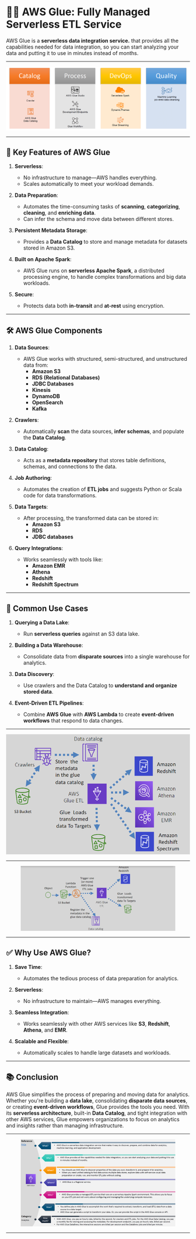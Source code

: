 # **🧑‍🔧 AWS Glue: Fully Managed Serverless ETL Service**

AWS Glue is a **serverless data integration service.** that provides all the capabilities needed for data integration, so you can start
analyzing your data and putting it to use in minutes instead of months.

---

<div style="text-align: center">
  <img src="images/aws-glue-services.png" alt="AWS Glue Services" />
</div>

---

## 🌟 **Key Features of AWS Glue**

1. **Serverless**:

   - No infrastructure to manage—AWS handles everything.
   - Scales automatically to meet your workload demands.

2. **Data Preparation**:

   - Automates the time-consuming tasks of **scanning**, **categorizing**, **cleaning**, and **enriching data**.
   - Can infer the schema and move data between different stores.

3. **Persistent Metadata Storage**:

   - Provides a **Data Catalog** to store and manage metadata for datasets stored in Amazon S3.

4. **Built on Apache Spark**:

   - AWS Glue runs on **serverless Apache Spark**, a distributed processing engine, to handle complex transformations and big data workloads.

5. **Secure**:
   - Protects data both **in-transit** and **at-rest** using encryption.

---

## 🛠️ **AWS Glue Components**

1. **Data Sources**:

   - AWS Glue works with structured, semi-structured, and unstructured data from:
     - **Amazon S3**
     - **RDS (Relational Databases)**
     - **JDBC Databases**
     - **Kinesis**
     - **DynamoDB**
     - **OpenSearch**
     - **Kafka**

2. **Crawlers**:

   - Automatically **scan** the data sources, **infer schemas**, and populate the **Data Catalog**.

3. **Data Catalog**:

   - Acts as a **metadata repository** that stores table definitions, schemas, and connections to the data.

4. **Job Authoring**:

   - Automates the creation of **ETL jobs** and suggests Python or Scala code for data transformations.

5. **Data Targets**:

   - After processing, the transformed data can be stored in:
     - **Amazon S3**
     - **RDS**
     - **JDBC databases**

6. **Query Integrations**:
   - Works seamlessly with tools like:
     - **Amazon EMR**
     - **Athena**
     - **Redshift**
     - **Redshift Spectrum**

---

## 🔄 **Common Use Cases**

1. **Querying a Data Lake**:

   - Run **serverless queries** against an S3 data lake.

2. **Building a Data Warehouse**:

   - Consolidate data from **disparate sources** into a single warehouse for analytics.

3. **Data Discovery**:

   - Use crawlers and the Data Catalog to **understand and organize stored data**.

4. **Event-Driven ETL Pipelines**:
   - Combine **AWS Glue** with **AWS Lambda** to create **event-driven workflows** that respond to data changes.

---

<div style="text-align: center">
  <img src="images/aws-glue.png" alt="AWS Glue" />
</div>

---

<div style="text-align: center; padding: 0 40px">
  <img src="images/aws-glue-use-case.png" alt="AWS Glue Event-Driven ETL Use Case" />
</div>

---

## ✅ **Why Use AWS Glue?**

1. **Save Time**:

   - Automates the tedious process of data preparation for analytics.

2. **Serverless**:

   - No infrastructure to maintain—AWS manages everything.

3. **Seamless Integration**:

   - Works seamlessly with other AWS services like **S3**, **Redshift**, **Athena**, and **EMR**.

4. **Scalable and Flexible**:
   - Automatically scales to handle large datasets and workloads.

---

## 📚 **Conclusion**

AWS Glue simplifies the process of preparing and moving data for analytics. Whether you're building a **data lake**, consolidating **disparate data sources**, or creating **event-driven workflows**, Glue provides the tools you need. With its **serverless architecture**, built-in **Data Catalog**, and tight integration with other AWS services, Glue empowers organizations to focus on analytics and insights rather than managing infrastructure.

---

<div style="text-align: center; padding: 0 40px">
  <img src="images/aws-glue-summary.png" alt="AWS Glue Event-Driven ETL Use Case" />
</div>

---
